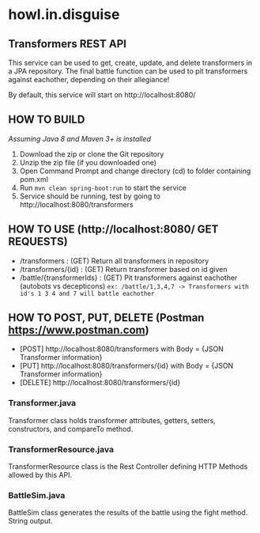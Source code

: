 # howl.in.disguise

Transformers REST API
-----------------------------------------------------------------------------------------------------------------------------

This service can be used to get, create, update, and delete transformers in a JPA repository.
The final battle function can be used to pit transformers against eachother, depending on their allegiance!

By default, this service will start on http://localhost:8080/

HOW TO BUILD
--------------
*Assuming Java 8 and Maven 3+ is installed*

1. Download the zip or clone the Git repository
2. Unzip the zip file (if you downloaded one)
3. Open Command Prompt and change directory (cd) to folder containing pom.xml
4. Run ```mvn clean spring-boot:run``` to start the service
5. Service should be running, test by going to http://localhost:8080/transformers


HOW TO USE (http://localhost:8080/ GET REQUESTS)
---------------------------------------------------
- /transformers :            (GET) Return all transformers in repository
- /transformers/{id} :       (GET) Return transformer based on id given
- /battle/{transformerIds} : (GET) Pit transformers against eachother (autobots vs decepticons)
```ex: /battle/1,3,4,7 -> Transformers with id's 1 3 4 and 7 will battle eachother```

HOW TO POST, PUT, DELETE (Postman https://www.postman.com)
--------------------------------------------------------------
- [POST] http://localhost:8080/transformers with Body = {JSON Transformer information}
- [PUT] http://localhost:8080/transformers/{id} with Body = {JSON Transformer information}
- [DELETE] http://localhost:8080/transformers/{id}



### Transformer.java ###
Transformer class holds transformer attributes, getters, setters, constructors, and compareTo method.

### TransformerResource.java ###
TransformerResource class is the Rest Controller defining HTTP Methods allowed by this API. 

### BattleSim.java ###
BattleSim class generates the results of the battle using the fight method. String output.
